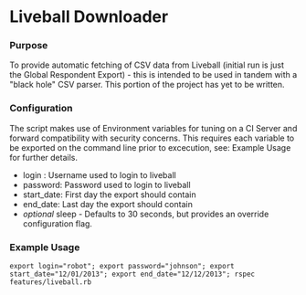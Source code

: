 # Liveball Downloader

### Purpose

To provide automatic fetching of CSV data from Liveball (initial run is just the Global Respondent Export) - this is intended to be used in tandem with a "black hole" CSV parser. This portion of the project has yet to be written.


### Configuration

The script makes use of Environment variables for tuning on a CI Server and forward compatibility with security concerns. This requires each variable to be exported on the command line prior to excecution, see: Example Usage for further details.

- login :  Username used to login to liveball
- password: Password used to login to liveball
- start_date: First day the export should contain
- end_date: Last day the export should contain
- *optional* sleep - Defaults to 30 seconds, but provides an override configuration flag.


### Example Usage

```
export login="robot"; export password="johnson"; export start_date="12/01/2013"; export end_date="12/12/2013"; rspec features/liveball.rb

```

